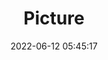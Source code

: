 ---
weight: 1
images:
- /images/edited/11.jpeg
title: Picture
date: 2022-06-12 05:45:17
tags: [luminar neo,work]
---